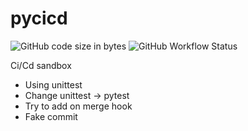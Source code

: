 # pycicd


![GitHub code size in bytes](https://img.shields.io/github/languages/code-size/Mcublog/pycicd) ![GitHub Workflow Status](https://img.shields.io/github/workflow/status/Mcublog/pycicd/Python%20application)


Ci/Cd sandbox

* Using unittest
* Change unittest -> pytest
* Try to add on merge hook
* Fake commit
